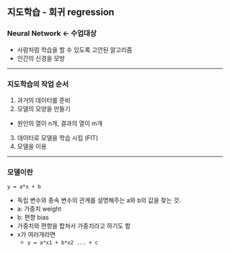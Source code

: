 ## 지도학습 - 회귀 regression

### Neural Network <- 수업대상
- 사람처럼 학습을 할 수 있도록 고안된 알고리즘
- 인간의 신경을 모방

---

### 지도학습의 작업 순서

1. 과거의 데이터를 준비
2. 모델의 모양을 만들기
  - 원인의 열이 n개, 결과의 열이 m개
3. 데이터로 모델을 학습 시킴 (FIT)
4. 모델을 이용


---

### 모델이란
`y = a*x + b`
- 독립 변수와 종속 변수의 관계를 설명해주는 a와 b의 값을 찾는 것.
- a: 가중치 weight
- b: 편향 bias
- 가중치와 편향을 합쳐서 가중치라고 하기도 함
- x가 여러개라면
  - `y = a*x1 + b*x2 ... + c`